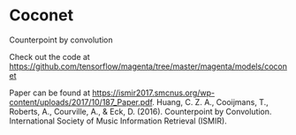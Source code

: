 # Coconet
Counterpoint by convolution

Check out the code at https://github.com/tensorflow/magenta/tree/master/magenta/models/coconet

Paper can be found at https://ismir2017.smcnus.org/wp-content/uploads/2017/10/187_Paper.pdf. Huang, C. Z. A., Cooijmans, T., Roberts, A., Courville, A., & Eck, D. (2016). Counterpoint by Convolution. International Society of Music Information Retrieval (ISMIR).

